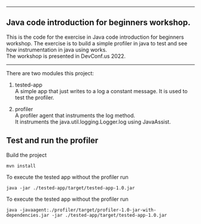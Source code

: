 ***
Java code introduction for beginners workshop.
---------------------
This is the code for the exercise in Java code introduction for beginners workshop.
The exercise is to build a simple profiler in java to test and see how instrumentation in java using works.  
The workshop is presented in DevConf.us 2022.
*** 

There are two modules this project:
1. tested-app \
    A simple app that just writes to a log a constant message.
    It is used to test the profiler.

2. profiler \
    A profiler agent that instruments the log method.  
    It instruments the java.util.logging.Logger.log using JavaAssist.

Test and run the profiler
-------------------------
Build the project 
```shell
mvn install
```
To execute the tested app without the profiler run
```shell
java -jar ./tested-app/target/tested-app-1.0.jar
```
To execute the tested app without the profiler run
```shell
java -javaagent:./profiler/target/profiler-1.0-jar-with-dependencies.jar -jar ./tested-app/target/tested-app-1.0.jar
```

